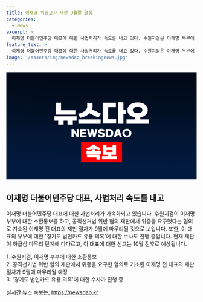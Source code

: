 ```yaml
---
title: 이재명 위증교사 재판 9월말 결심
categories:
  - News
excerpt: >
  이재명 더불어민주당 대표에 대한 사법처리가 속도를 내고 있다. 수원지검은 이재명 부부에 대한 소환통보 후 공직선거법 위반 혐의로 기소된 이재명 전 대표의 재판 절차를 9월에 마무리하고, 10월 전후로 선고될 것으로 예상된다. 이와 관련된 서울중앙지법 형사합의33부는 9월 30일 결심공판을 예정하고, 수원지검은 경기도 법인카드 유용 의혹에 대한 수사에도 속도를 내고 있다.
feature_text: >
  이재명 더불어민주당 대표에 대한 사법처리가 속도를 내고 있다. 수원지검은 이재명 부부에 대한 소환통보 후 공직선거법 위반 혐의로 기소된 이재명 전 대표의 재판 절차를 9월에 마무리하고, 10월 전후로 선고될 것으로 예상된다. 이와 관련된 서울중앙지법 형사합의33부는 9월 30일 결심공판을 예정하고, 수원지검은 경기도 법인카드 유용 의혹에 대한 수사에도 속도를 내고 있다.
image: '/assets/img/newsdao_breakingnews.jpg'
---
```


<p><img src="/assets/img/newsdao_breakingnews.jpg" alt="cryptoinkorea 속보" /></p>

<h2 data-ke-size="size26">이재명 더불어민주당 대표, 사법처리 속도를 내고</h2>

<p>이재명 더불어민주당 대표에 대한 사법처리가 가속화되고 있습니다. 수원지검이 이재명 부부에 대한 소환통보를 하고, 공직선거법 위반 혐의 재판에서 위증을 요구했다는 혐의로 기소된 이재명 전 대표의 재판 절차가 9월에 마무리될 것으로 보입니다. 또한, 이 대표의 부부에 대한 '경기도 법인카드 유용 의혹'에 대한 수사도 진행 중입니다. 현재 재판이 하급심 마무리 단계에 다다르고, 이 대표에 대한 선고는 10월 전후로 예상됩니다. </p>

<p data-ke-size="size16">1. 수원지검, 이재명 부부에 대한 소환통보<br>
2. 공직선거법 위반 혐의 재판에서 위증을 요구한 혐의로 기소된 이재명 전 대표의 재판 절차가 9월에 마무리될 예정<br>
3. '경기도 법인카드 유용 의혹'에 대한 수사가 진행 중</p>
실시간 뉴스 속보는, <a href="https://newsdao.kr" rel="dofollow">https://newsdao.kr</a>


